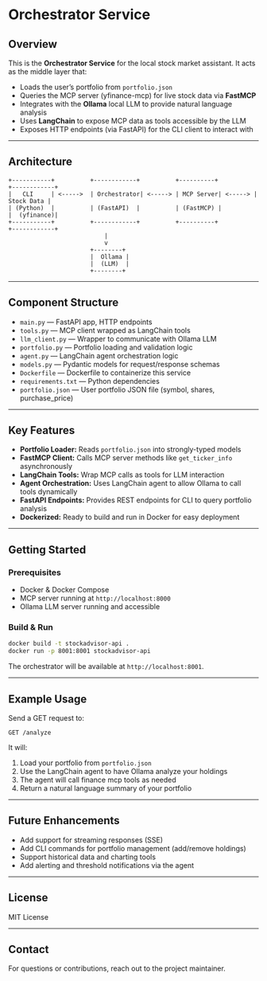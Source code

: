 # Orchestrator Service

## Overview

This is the **Orchestrator Service** for the local stock market assistant. It acts as the middle layer that:

- Loads the user’s portfolio from `portfolio.json`
- Queries the MCP server (yfinance-mcp) for live stock data via **FastMCP**
- Integrates with the **Ollama** local LLM to provide natural language analysis
- Uses **LangChain** to expose MCP data as tools accessible by the LLM
- Exposes HTTP endpoints (via FastAPI) for the CLI client to interact with

---

## Architecture

```
+-----------+          +------------+          +----------+          +------------+
|   CLI     | <----->  | Orchestrator| <-----> | MCP Server| <-----> | Stock Data |
| (Python)  |          | (FastAPI)  |          | (FastMCP) |          |  (yfinance)|
+-----------+          +------------+          +----------+          +------------+
                           |
                           v
                       +--------+
                       |  Ollama |
                       |  (LLM)  |
                       +--------+
```

---

## Component Structure

- `main.py`              — FastAPI app, HTTP endpoints  
- `tools.py`             — MCP client wrapped as LangChain tools  
- `llm_client.py`        — Wrapper to communicate with Ollama LLM  
- `portfolio.py`         — Portfolio loading and validation logic  
- `agent.py`             — LangChain agent orchestration logic  
- `models.py`            — Pydantic models for request/response schemas  
- `Dockerfile`           — Dockerfile to containerize this service  
- `requirements.txt`     — Python dependencies  
- `portfolio.json`       — User portfolio JSON file (symbol, shares, purchase_price)  

---

## Key Features

- **Portfolio Loader:** Reads `portfolio.json` into strongly-typed models  
- **FastMCP Client:** Calls MCP server methods like `get_ticker_info` asynchronously  
- **LangChain Tools:** Wrap MCP calls as tools for LLM interaction  
- **Agent Orchestration:** Uses LangChain agent to allow Ollama to call tools dynamically  
- **FastAPI Endpoints:** Provides REST endpoints for CLI to query portfolio analysis  
- **Dockerized:** Ready to build and run in Docker for easy deployment  

---

## Getting Started

### Prerequisites

- Docker & Docker Compose  
- MCP server running at `http://localhost:8000`  
- Ollama LLM server running and accessible  

### Build & Run

```bash
docker build -t stockadvisor-api .
docker run -p 8001:8001 stockadvisor-api
```

The orchestrator will be available at `http://localhost:8001`.

---

## Example Usage

Send a GET request to:

```
GET /analyze
```

It will:

1. Load your portfolio from `portfolio.json`  
2. Use the LangChain agent to have Ollama analyze your holdings  
3. The agent will call finance mcp tools as needed  
4. Return a natural language summary of your portfolio  

---

## Future Enhancements

- Add support for streaming responses (SSE)  
- Add CLI commands for portfolio management (add/remove holdings)  
- Support historical data and charting tools  
- Add alerting and threshold notifications via the agent  

---

## License

MIT License

---

## Contact

For questions or contributions, reach out to the project maintainer.
